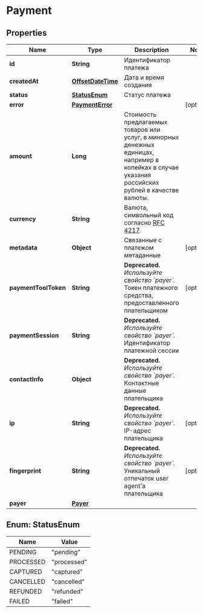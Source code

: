# Payment

## Properties
Name | Type | Description | Notes
------------ | ------------- | ------------- | -------------
**id** | **String** | Идентификатор платежа | 
**createdAt** | [**OffsetDateTime**](OffsetDateTime.md) | Дата и время создания | 
**status** | [**StatusEnum**](#StatusEnum) | Статус платежа | 
**error** | [**PaymentError**](PaymentError.md) |  |  [optional]
**amount** | **Long** | Стоимость предлагаемых товаров или услуг, в минорных денежных единицах, например в копейках в случае указания российских рублей в качестве валюты.  | 
**currency** | **String** | Валюта, символьный код согласно [RFC 4217](http://www.iso.org/iso/home/standards/currency_codes.htm).  | 
**metadata** | **Object** | Связанные с платежом метаданные |  [optional]
**paymentToolToken** | **String** | **Deprecated.** _Используйте свойство &#x60;payer&#x60;._ Токен платежного средства, предоставленного плательщиком  |  [optional]
**paymentSession** | **String** | **Deprecated.** _Используйте свойство &#x60;payer&#x60;._ Идентификатор платежной сессии  | 
**contactInfo** | **Object** | **Deprecated.** _Используйте свойство &#x60;payer&#x60;._ Контактные данные плательщика  | 
**ip** | **String** | **Deprecated.** _Используйте свойство &#x60;payer&#x60;._ IP-адрес плательщика  |  [optional]
**fingerprint** | **String** | **Deprecated.** _Используйте свойство &#x60;payer&#x60;._ Уникальный отпечаток user agent&#x27;а плательщика  |  [optional]
**payer** | [**Payer**](Payer.md) |  | 

<a name="StatusEnum"></a>
## Enum: StatusEnum
Name | Value
---- | -----
PENDING | &quot;pending&quot;
PROCESSED | &quot;processed&quot;
CAPTURED | &quot;captured&quot;
CANCELLED | &quot;cancelled&quot;
REFUNDED | &quot;refunded&quot;
FAILED | &quot;failed&quot;
